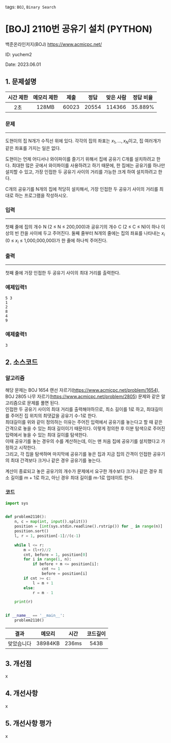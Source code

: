 tags: `BOJ`, `Binary Search`
# [BOJ] 2110번 공유기 설치 (PYTHON)
백준온라인저지(BOJ) https://www.acmicpc.net/

ID: yuchem2

Date: 2023.06.01
## 1. 문제설명
| 시간 제한 | 메모리 제한 | 제출  | 정답 | 맞은 사람 | 정답 비율 |
| :---: | :---: | :---: | :---: | :---: | :---: |
| 2초 | 128MB | 60023 | 20554 | 114366 | 35.889% |

### 문제
---
도현이의 집 N개가 수직선 위에 있다. 각각의 집의 좌표는 $x_1, ..., x_N$이고, 집 여러개가 같은 좌표를 가지는 일은 없다.

도현이는 언제 어디서나 와이파이를 즐기기 위해서 집에 공유기 C개를 설치하려고 한다. 최대한 많은 곳에서 와이파이를 사용하려고 하기 때문에, 한 집에는 공유기를 하나만 설치할 수 있고, 가장 인접한 두 공유기 사이의 거리를 가능한 크게 하여 설치하려고 한다.

C개의 공유기를 N개의 집에 적당히 설치해서, 가장 인접한 두 공유기 사이의 거리를 최대로 하는 프로그램을 작성하시오.
### 입력
---
첫째 줄에 집의 개수 N (2 ≤ N ≤ 200,000)과 공유기의 개수 C (2 ≤ C ≤ N)이 하나 이상의 빈 칸을 사이에 두고 주어진다. 둘째 줄부터 N개의 줄에는 집의 좌표를 나타내는 $x_i$ (0 ≤ $x_i$ ≤ 1,000,000,000)가 한 줄에 하나씩 주어진다.
### 출력
---
첫째 줄에 가장 인접한 두 공유기 사이의 최대 거리를 출력한다.
### 예제입력1
```
5 3
1
2
8
4
9
```
### 예제출력1
```
3
```
## 2. 소스코드

### 알고리즘
해당 문제는 BOJ 1654 랜선 자르기(https://www.acmicpc.net/problem/1654), BOJ 2805 나무 자르기(https://www.acmicpc.net/problem/2805) 문제와 같은 알고리즘으로 문제를 풀면 된다.  
인접한 두 공유기 사이의 최대 거리를 출력해야하므로, 최소 길이를 1로 하고, 최대길이를 주어진 집 위치의 최댓값을 공유기 수-1로 한다.  
최대길이를 위와 같이 정의하는 이유는 주어진 입력에서 공유기를 놓는다고 할 때 같은 간격으로 놓을 수 있는 최대 길이이기 때문이다. 
이렇게 정의한 후 이분 탐색으로 주어진 입력에서 놓을 수 있는 최대 길이를 탐색한다.  
이때 공유기를 놓는 경우의 수를 계산하는데, 이는 맨 처음 집에 공유기를 설치했다고 가정하고 시작한다.  
그리고, 각 집을 탐색하며 마지막에 공유기를 놓은 집과 지금 집의 간격이 인접한 공유기의 최대 간격보다 크거나 같은 경우 공유기를 놓는다.  

계산이 종료되고 놓은 공유기의 개수가 문제에서 요구한 개수보다 크거나 같은 경우 최소 길이를 m + 1로 하고, 아닌 경우 최대 길이를 m-1로 업데이트 한다. 

### 코드
```Python
import sys


def problem2110():
    n, c = map(int, input().split())
    position = [int(sys.stdin.readline().rstrip()) for _ in range(n)]
    position.sort()
    l, r = 1, position[-1]//(c-1)

    while l <= r:
        m = (l+r)//2
        cnt, before = 1, position[0]
        for i in range(1, n):
            if before + m <= position[i]:
                cnt += 1
                before = position[i]
        if cnt >= c:
            l = m + 1
        else:
            r = m - 1

    print(r)


if __name__ == '__main__':
    problem2110()
```

|  결과   |   메모리   |  시간   | 코드길이 |
| :---: | :-----: | :---: | :--: |
| 맞았습니다 | 38984KB | 236ms | 543B |

## 3. 개선점
x
## 4. 개선사항
x
## 5. 개선사항 평가
x
